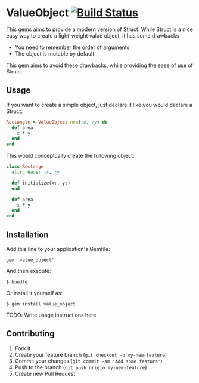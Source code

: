 # ValueObject [![Build Status](https://travis-ci.org/markijbema/value_object.png)](https://travis-ci.org/markijbema/value_object)

This gems aims to provide a modern version of Struct.
While Struct is a nice easy way to create a light-weight
value object, it has some drawbacks

* You need to remember the order of arguments
* The object is mutable by default

This gem aims to avoid these drawbacks, while providing the
ease of use of Struct.

## Usage

If you want to create a simple object, just declare it like
you would declare a Struct:

```ruby
Rectangle = ValueObject.new(:x, :y) do
  def area
    x * y
  end
end
```

This would conceptually create the following object:

```ruby
class Rectange
  attr_reader :x, :y

  def initialize(x:, y:)
  end

  def area
    x * y
  end
end
```

## Installation

Add this line to your application's Gemfile:

    gem 'value_object'

And then execute:

    $ bundle

Or install it yourself as:

    $ gem install value_object


TODO: Write usage instructions here

## Contributing

1. Fork it
2. Create your feature branch (`git checkout -b my-new-feature`)
3. Commit your changes (`git commit -am 'Add some feature'`)
4. Push to the branch (`git push origin my-new-feature`)
5. Create new Pull Request
